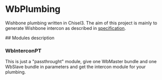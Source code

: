 # WbPlumbing
Wishbone plumbing written in Chisel3. The aim of this project is mainly to
generate Wishbone intercon as described in [specification](https://github.com/fossi-foundation/wishbone).

## Modules description

### WbInterconPT

This is just a "passthrought" module, give one WbMaster bundle and one WbSlave
bundle in parameters and get the intercon module for your plumbing.


